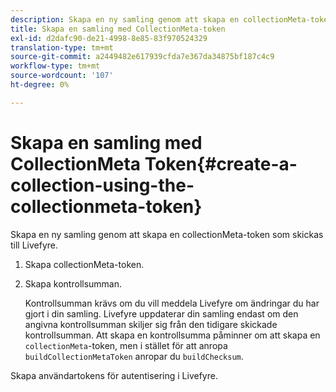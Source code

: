 ```yaml
---
description: Skapa en ny samling genom att skapa en collectionMeta-token som skickas till Livefyre.
title: Skapa en samling med CollectionMeta-token
exl-id: d2dafc90-de21-4998-8e85-83f970524329
translation-type: tm+mt
source-git-commit: a2449482e617939cfda7e367da34875bf187c4c9
workflow-type: tm+mt
source-wordcount: '107'
ht-degree: 0%

---
```


# Skapa en samling med CollectionMeta Token{#create-a-collection-using-the-collectionmeta-token}

Skapa en ny samling genom att skapa en collectionMeta-token som skickas till Livefyre.

1. Skapa collectionMeta-token.
1. Skapa kontrollsumman.

   Kontrollsumman krävs om du vill meddela Livefyre om ändringar du har gjort i din samling. Livefyre uppdaterar din samling endast om den angivna kontrollsumman skiljer sig från den tidigare skickade kontrollsumman. Att skapa en kontrollsumma påminner om att skapa en `collectionMeta`-token, men i stället för att anropa `buildCollectionMetaToken` anropar du `buildChecksum`.

Skapa användartokens för autentisering i Livefyre.

